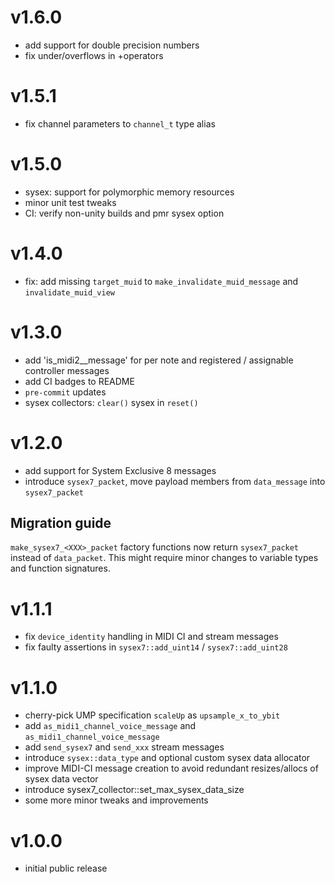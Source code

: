 # v1.6.0

* add support for double precision numbers
* fix under/overflows in +operators

# v1.5.1

* fix channel parameters to `channel_t` type alias

# v1.5.0

* sysex: support for polymorphic memory resources
* minor unit test tweaks
* CI: verify non-unity builds and pmr sysex option

# v1.4.0

* fix: add missing `target_muid` to `make_invalidate_muid_message` and `invalidate_muid_view`

# v1.3.0

* add 'is_midi2_<xxx>_message' for per note and registered / assignable controller messages
* add CI badges to README
* `pre-commit` updates
* sysex collectors: `clear()` sysex in `reset()`

# v1.2.0

* add support for System Exclusive 8 messages
* introduce `sysex7_packet`, move payload members from `data_message` into `sysex7_packet`

## Migration guide

`make_sysex7_<XXX>_packet` factory functions now return `sysex7_packet` instead of `data_packet`.
This might require minor changes to variable types and function signatures.

# v1.1.1

* fix `device_identity` handling in MIDI CI and stream messages
* fix faulty assertions in `sysex7::add_uint14` / `sysex7::add_uint28`

# v1.1.0

* cherry-pick UMP specification `scaleUp` as `upsample_x_to_ybit`
* add `as_midi1_channel_voice_message` and `as_midi1_channel_voice_message`
* add `send_sysex7` and `send_xxx` stream messages
* introduce `sysex::data_type` and optional custom sysex data allocator
* improve MIDI-CI message creation to avoid redundant resizes/allocs of sysex data vector
* introduce sysex7_collector::set_max_sysex_data_size
* some more minor tweaks and improvements

# v1.0.0

* initial public release
